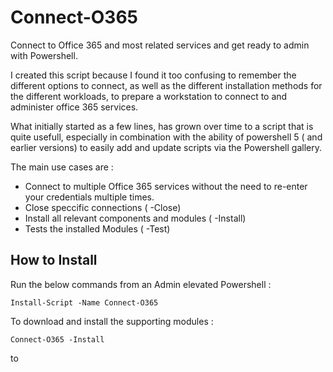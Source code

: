 # Connect-O365
   Connect to Office 365 and most related services and get ready to admin with Powershell.

I created this script because I found it too confusing to remember the different options to connect, as well as the different  installation methods for the different workloads, to prepare a workstation to connect to and administer office 365 services.

What initially started as a few lines, has grown over time to a script that is quite usefull, especially in combination with the ability of powershell 5 ( and earlier versions) to easily add and update scripts via the Powershell gallery.

The main use cases are :  

* Connect to multiple Office 365 services without the need to re-enter your credentials multiple times. 
* Close speccific connections ( -Close) 
* Install all relevant components and modules ( -Install)
* Tests the installed Modules ( -Test) 


How to Install
--------------
Run the below commands from an Admin elevated Powershell :

`Install-Script -Name Connect-O365`

To download and install the supporting modules :

`Connect-O365 -Install`

to 
